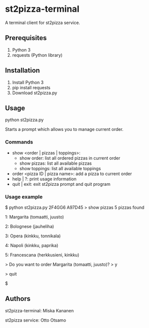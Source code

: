# st2pizza-terminal

A terminal client for st2pizza service.

## Prerequisites

1. Python 3
1. requests (Python library)

## Installation

1. Install Python 3
1. pip install requests
1. Download st2pizza.py

## Usage

python st2pizza.py <user ID> <order ID>

Starts a prompt which allows you to manage current order.

### Commands

* show <order | pizzas | toppings>:
	* show order: list all ordered pizzas in current order
	* show pizzas: list all available pizzas
	* show toppings: list all available toppings
* order <pizza ID | pizza name>: add a pizza to current order
* help | ?: print usage information
* quit | exit: exit st2pizza prompt and quit program

### Usage example

$ python st2pizza.py 2F4GG6 A97D45
&gt; show pizzas
5 pizzas found

1: Margarita (tomaatti, juusto)

2: Bolognese (jauheliha)

3: Opera (kinkku, tonnikala)

4: Napoli (kinkku, paprika)

5: Francescana (herkkusieni, kinkku)

&gt; Do you want to order Margarita (tomaatti, juusto)? &gt; y

&gt; quit

$

## Authors

st2pizza-terminal: Miska Kananen

st2pizza service: Otto Otsamo

